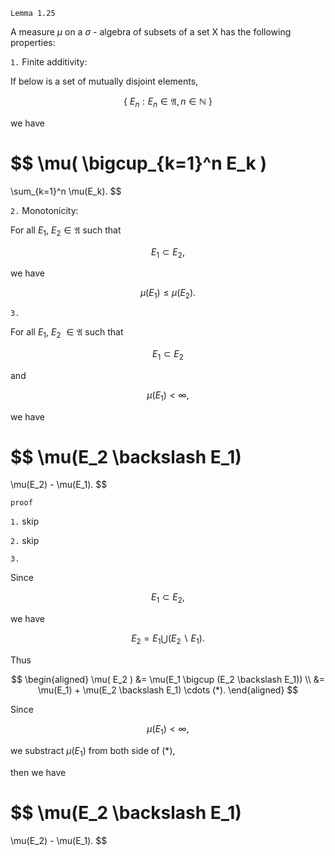 ```
Lemma 1.25
```

A measure $\mu$ on a $\sigma$ - algebra of subsets of a set X has the following properties:

`1.`
Finite additivity:

If below is a set of mutually disjoint elements, 

$$
\{ \ E_n: E_n \in \mathfrak{A}, n \in \mathbb{N} \ \}
$$

we have

$$
\mu(
    \bigcup_{k=1}^n E_k
)
=
\sum_{k=1}^n
\mu(E_k).
$$


`2.`
Monotonicity:

For all $E_1$, $E_2 \in\mathfrak{A}$ such that

$$
E_1 \subset E_2,
$$

we have

$$
\mu(
    E_1
)
\leq
\mu(
    E_2
).
$$

`3.`

For all $E_1$, $E_2$ $\in \mathfrak{A}$ such that

$$
E_1 \subset E_2
$$

and

$$
\mu(E_1) < \infty,
$$

we have

$$
\mu(E_2 \backslash E_1)
=
\mu(E_2) - \mu(E_1).
$$

```
proof
```
`1.`
skip

`2.`
skip

`3.`

Since

$$
E_1 \subset E_2,
$$

we have

$$
E_2 = E_1 \bigcup (E_2 \backslash E_1).
$$

Thus

$$
\begin{aligned}
\mu(
    E_2
)
&=
\mu(E_1 \bigcup (E_2 \backslash E_1)) \\
&=
\mu(E_1) + \mu(E_2 \backslash E_1) \cdots (*).
\end{aligned}
$$

Since 

$$
\mu(E_1) < \infty,
$$

we substract $\mu(E_1)$ from both side of $(*)$,

then we have

$$
\mu(E_2 \backslash E_1)
=
\mu(E_2) - \mu(E_1).
$$

